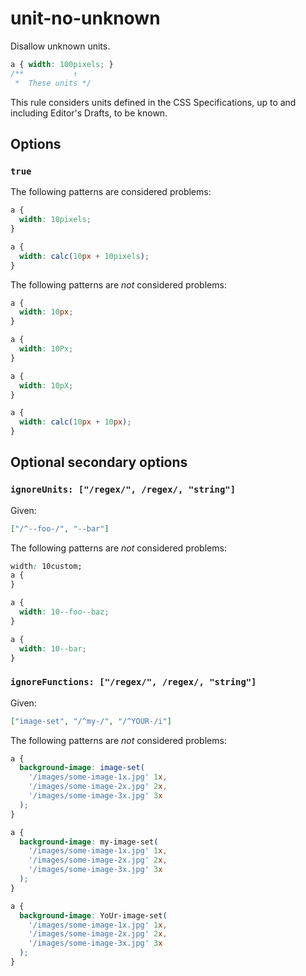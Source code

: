 # unit-no-unknown

Disallow unknown units.

<!-- prettier-ignore -->
```css
a { width: 100pixels; }
/**           ↑
 *  These units */
```

This rule considers units defined in the CSS Specifications, up to and including Editor's Drafts, to be known.

## Options

### `true`

The following patterns are considered problems:

<!-- prettier-ignore -->
```css
a {
  width: 10pixels;
}
```

<!-- prettier-ignore -->
```css
a {
  width: calc(10px + 10pixels);
}
```

The following patterns are _not_ considered problems:

<!-- prettier-ignore -->
```css
a {
  width: 10px;
}
```

<!-- prettier-ignore -->
```css
a {
  width: 10Px;
}
```

<!-- prettier-ignore -->
```css
a {
  width: 10pX;
}
```

<!-- prettier-ignore -->
```css
a {
  width: calc(10px + 10px);
}
```

## Optional secondary options

### `ignoreUnits: ["/regex/", /regex/, "string"]`

Given:

```json
["/^--foo-/", "--bar"]
```

The following patterns are _not_ considered problems:

<!-- prettier-ignore -->
```css
width: 10custom;
a {
}
```

<!-- prettier-ignore -->
```css
a {
  width: 10--foo--baz;
}
```

<!-- prettier-ignore -->
```css
a {
  width: 10--bar;
}
```

### `ignoreFunctions: ["/regex/", /regex/, "string"]`

Given:

```json
["image-set", "/^my-/", "/^YOUR-/i"]
```

The following patterns are _not_ considered problems:

<!-- prettier-ignore -->
```css
a {
  background-image: image-set(
    '/images/some-image-1x.jpg' 1x,
    '/images/some-image-2x.jpg' 2x,
    '/images/some-image-3x.jpg' 3x
  );
}
```

<!-- prettier-ignore -->
```css
a {
  background-image: my-image-set(
    '/images/some-image-1x.jpg' 1x,
    '/images/some-image-2x.jpg' 2x,
    '/images/some-image-3x.jpg' 3x
  );
}
```

<!-- prettier-ignore -->
```css
a {
  background-image: YoUr-image-set(
    '/images/some-image-1x.jpg' 1x,
    '/images/some-image-2x.jpg' 2x,
    '/images/some-image-3x.jpg' 3x
  );
}
```

